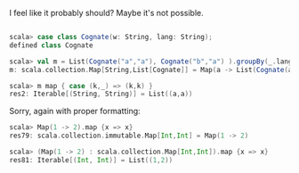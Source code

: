 I feel like it probably should? Maybe it's not possible.

```scala

scala> case class Cognate(w: String, lang: String);
defined class Cognate

scala> val m = List(Cognate("a","a"), Cognate("b","a") ).groupBy(_.lang);
m: scala.collection.Map[String,List[Cognate]] = Map(a -> List(Cognate(a,a), Cognate(b,a)))

scala> m map { case (k,_) => (k,k) }
res2: Iterable[(String, String)] = List((a,a))
```
Sorry, again with proper formatting:

```scala
scala> Map(1 -> 2).map {x => x}
res79: scala.collection.immutable.Map[Int,Int] = Map(1 -> 2)

scala> (Map(1 -> 2) : scala.collection.Map[Int,Int]).map {x => x}
res81: Iterable[(Int, Int)] = List((1,2))
```
